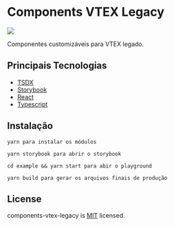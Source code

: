 # Components VTEX Legacy

![](https://img.shields.io/github/package-json/v/leonardoxoliveira/components-vtex-legacy)

Componentes customizáveis para VTEX legado.

## Principais Tecnologias

- [TSDX](https://tsdx.io/)
- [Storybook](https://storybook.js.org/)
- [React](https://pt-br.reactjs.org/)
- [Typescript](https://www.typescriptlang.org/)

## Instalação

```
yarn para instalar os módulos
```

```
yarn storybook para abrir o storybook
```

```
cd example && yarn start para abir o playground
```

```
yarn build para gerar os arquivos finais de produção
```

## License

components-vtex-legacy is [MIT](LICENSE) licensed.

